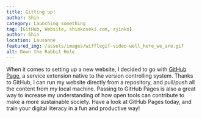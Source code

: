 ```yaml
---
title: Gitting up!
author: Shin
category: Launching something
tag: [GitHub, Website, shinkoseki.com, sjinko]
author: Shin
location: Lausanne
featured_img: /assets/images/wifflegif-video-well_here_we_are.gif
alt: Down the Rabbit Hole
---
```

When it comes to setting up a new website, I decided to go with [GitHub Page](https://pages.github.com), a service extension native to the version controlling system. Thanks to GitHub, I can run my website directly from a repository, and pull/push all the content from my local machine. Passing to GitHub Pages is also a great way to increase my understanding of how open tools can contribute to make a more sustainable society. Have a look at GitHub Pages today, and train your digital literacy in a fun and productive way!